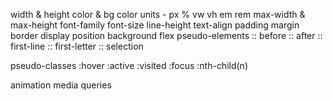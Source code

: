 width & height color & bg color units - px % vw vh em rem max-width & max-height font-family font-size line-height text-align padding margin border display position background flex pseudo-elements :: before :: after :: first-line :: first-letter :: selection

pseudo-classes :hover :active :visited :focus :nth-child(n)

animation media queries
